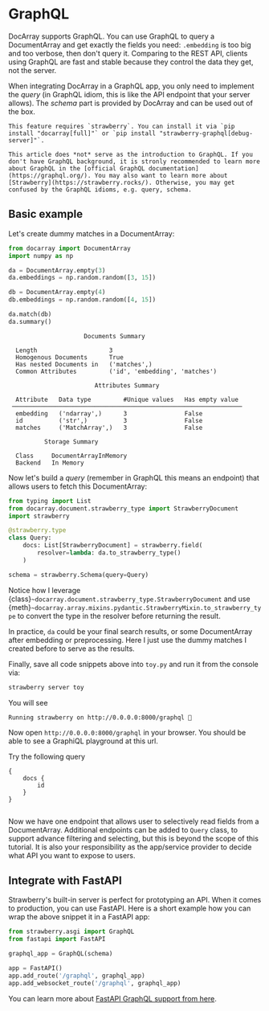 # GraphQL


DocArray supports GraphQL. You can use GraphQL to query a DocumentArray and get exactly the fields you need: `.embedding` is too big and too verbose, then don't query it. Comparing to the REST API, clients using GraphQL are fast and stable because they control the data they get, not the server. 

When integrating DocArray in a GraphQL app, you only need to implement the *query* (in GraphQL idiom, this is like the API endpoint that your server allows). The *schema* part is provided by DocArray and can be used out of the box.


````{tip}
This feature requires `strawberry`. You can install it via `pip install "docarray[full]"` or `pip install "strawberry-graphql[debug-server]"`. 
````

```{seealso}
This article does *not* serve as the introduction to GraphQL. If you don't have GraphQL background, it is stronly recommended to learn more about GraphQL in the [official GraphQL documentation](https://graphql.org/). You may also want to learn more about [Strawberry](https://strawberry.rocks/). Otherwise, you may get confused by the GraphQL idioms, e.g. query, schema.
```

## Basic example

Let's create dummy matches in a DocumentArray:

```python
from docarray import DocumentArray
import numpy as np

da = DocumentArray.empty(3)
da.embeddings = np.random.random([3, 15])

db = DocumentArray.empty(4)
db.embeddings = np.random.random([4, 15])

da.match(db)
da.summary()
```

```text
                     Documents Summary                      
                                                            
  Length                    3                               
  Homogenous Documents      True                            
  Has nested Documents in   ('matches',)                    
  Common Attributes         ('id', 'embedding', 'matches')  
                                                            
                        Attributes Summary                        
                                                                  
  Attribute   Data type         #Unique values   Has empty value  
 ──────────────────────────────────────────────────────────────── 
  embedding   ('ndarray',)      3                False            
  id          ('str',)          3                False            
  matches     ('MatchArray',)   3                False            
                                                                  
          Storage Summary          
                                   
  Class     DocumentArrayInMemory  
  Backend   In Memory              
```


Now let's build a *query* (remember in GraphQL this means an endpoint) that allows users to fetch this DocumentArray:

```python
from typing import List
from docarray.document.strawberry_type import StrawberryDocument
import strawberry

@strawberry.type
class Query:
    docs: List[StrawberryDocument] = strawberry.field(
        resolver=lambda: da.to_strawberry_type()
    )

schema = strawberry.Schema(query=Query)
``` 

Notice how I leverage {class}`~docarray.document.strawberry_type.StrawberryDocument` and use {meth}`~docarray.array.mixins.pydantic.StrawberryMixin.to_strawberry_type` to convert the type in the resolver before returning the result.

In practice, `da` could be your final search results, or some DocumentArray after embedding or preprocessing. Here I just use the dummy matches I created before to serve as the results.

Finally, save all code snippets above into `toy.py` and run it from the console via:

```bash
strawberry server toy
```

You will see 
```text
Running strawberry on http://0.0.0.0:8000/graphql 🍓
```


Now open `http://0.0.0.0:8000/graphql` in your browser. You should be able to see a GraphiQL playground at this url.

Try the following query
```gql
{
    docs {
        id
    }
}
```

```{figure} gql-ui.png
```

Now we have one endpoint that allows user to selectively read fields from a DocumentArray. Additional endpoints can be added to `Query` class, to support advance filtering and selecting, but this is beyond the scope of this tutorial. It is also your responsibility as the app/service provider to decide what API you want to expose to users. 

## Integrate with FastAPI

Strawberry's built-in server is perfect for prototyping an API. When it comes to production, you can use FastAPI. Here is a short example how you can wrap the above snippet it in a FastAPI app:

```python
from strawberry.asgi import GraphQL
from fastapi import FastAPI

graphql_app = GraphQL(schema)

app = FastAPI()
app.add_route('/graphql', graphql_app)
app.add_websocket_route('/graphql', graphql_app)
```

You can learn more about [FastAPI GraphQL support from here](https://fastapi.tiangolo.com/advanced/graphql/).

